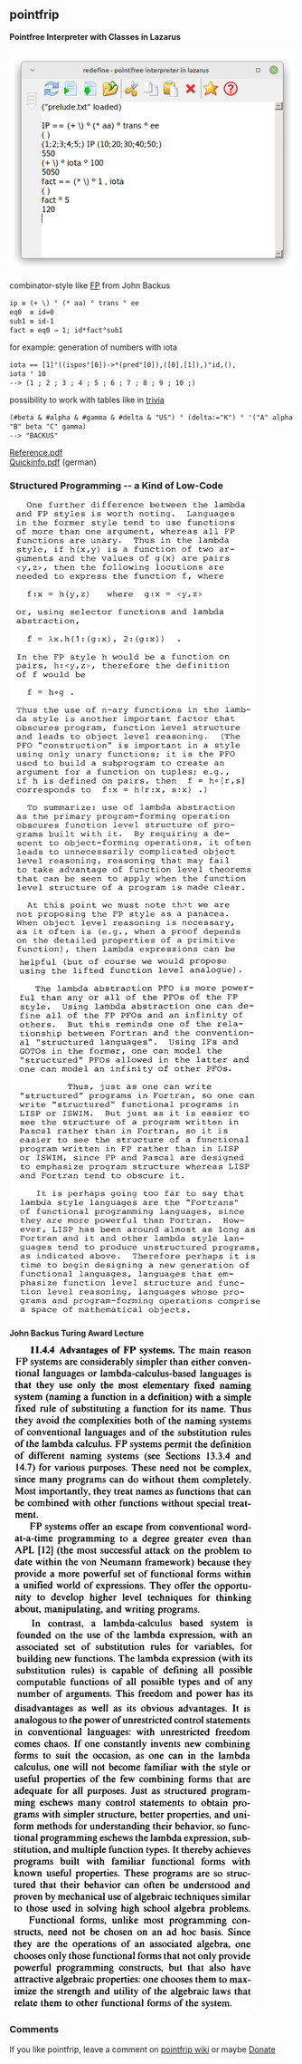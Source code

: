 ## pointfrip
**Pointfree Interpreter with Classes in Lazarus**
 
 
![screenshot](https://raw.githubusercontent.com/metazip/pointfrip/main/tahomapointfrip.png)
  
  
combinator-style like [FP](https://dl.acm.org/doi/pdf/10.1145/359576.359579) from John Backus

    ip ≡ (+ \) ° (* aa) ° trans ° ee
    eq0  ≡ id=0
    sub1 ≡ id-1
    fact ≡ eq0 → 1; id*fact°sub1

for example: generation of numbers with iota

    iota == [1]°((ispos°[0])->*(pred°[0]),([0],[1]),)°id,(),
    iota ° 10
    --> (1 ; 2 ; 3 ; 4 ; 5 ; 6 ; 7 ; 8 ; 9 ; 10 ;)

possibility to work with tables like in [trivia](https://esolangs.org/wiki/FP_trivia)

    (#beta & #alpha & #gamma & #delta & "US") ° (delta:="K") ° '("A" alpha "B" beta "C" gamma)
    --> "BACKUS"

[Reference.pdf](https://github.com/metazip/pointfrip/blob/main/examples/documents/reference.pdf) \
[Quickinfo.pdf](https://github.com/metazip/pointfrip/blob/main/examples/documents/quickinfo.pdf) (german)


### Structured Programming -- a Kind of Low-Code

![backus-fp1](https://github.com/metazip/pointfrip/blob/main/backus-fp/backusfp1.png)\
![backus-fp2](https://github.com/metazip/pointfrip/blob/main/backus-fp/backusfp2.png)


**John Backus Turing Award Lecture**

![backus-fp-adventages](https://github.com/metazip/pointfrip/blob/main/backus-fp/backusfpadvantages.png)\
![fpsystem-1](https://github.com/metazip/pointfrip/blob/main/backus-fp/fpsystem1.png)\
![fpsystem-2](https://github.com/metazip/pointfrip/blob/main/backus-fp/fpsystem2.png)


### Comments

If you like pointfrip, leave a comment on [pointfrip wiki](http://162.248.51.100/~pointfre/wiki/doku.php)
or maybe
[Donate](https://pf-system.github.io/Page3.html)

